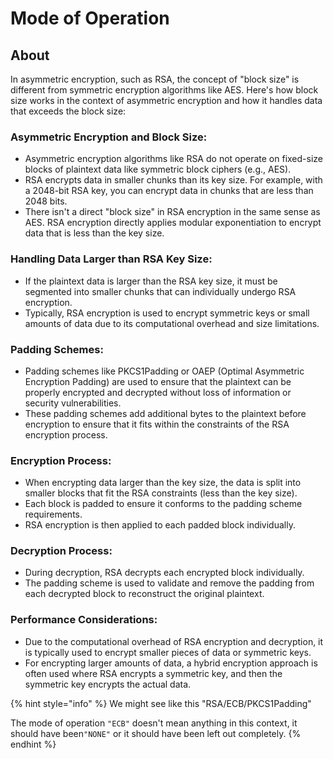 # Mode of Operation

## About

In asymmetric encryption, such as RSA, the concept of "block size" is different from symmetric encryption algorithms like AES. Here's how block size works in the context of asymmetric encryption and how it handles data that exceeds the block size:

### **Asymmetric Encryption and Block Size**:

* Asymmetric encryption algorithms like RSA do not operate on fixed-size blocks of plaintext data like symmetric block ciphers (e.g., AES).
* RSA encrypts data in smaller chunks than its key size. For example, with a 2048-bit RSA key, you can encrypt data in chunks that are less than 2048 bits.
* There isn't a direct "block size" in RSA encryption in the same sense as AES. RSA encryption directly applies modular exponentiation to encrypt data that is less than the key size.

### **Handling Data Larger than RSA Key Size**:

* If the plaintext data is larger than the RSA key size, it must be segmented into smaller chunks that can individually undergo RSA encryption.
* Typically, RSA encryption is used to encrypt symmetric keys or small amounts of data due to its computational overhead and size limitations.

### **Padding Schemes**:

* Padding schemes like PKCS1Padding or OAEP (Optimal Asymmetric Encryption Padding) are used to ensure that the plaintext can be properly encrypted and decrypted without loss of information or security vulnerabilities.
* These padding schemes add additional bytes to the plaintext before encryption to ensure that it fits within the constraints of the RSA encryption process.

### **Encryption Process**:

* When encrypting data larger than the key size, the data is split into smaller blocks that fit the RSA constraints (less than the key size).
* Each block is padded to ensure it conforms to the padding scheme requirements.
* RSA encryption is then applied to each padded block individually.

### **Decryption Process**:

* During decryption, RSA decrypts each encrypted block individually.
* The padding scheme is used to validate and remove the padding from each decrypted block to reconstruct the original plaintext.

### **Performance Considerations**:

* Due to the computational overhead of RSA encryption and decryption, it is typically used to encrypt smaller pieces of data or symmetric keys.
* For encrypting larger amounts of data, a hybrid encryption approach is often used where RSA encrypts a symmetric key, and then the symmetric key encrypts the actual data.

{% hint style="info" %}
We might see like this "RSA/ECB/PKCS1Padding"

The mode of operation `"ECB"` doesn't mean anything in this context, it should have been`"NONE"` or it should have been left out completely.&#x20;
{% endhint %}
